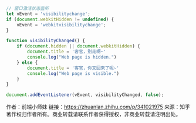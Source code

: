 
```js
// 窗口激活状态监听
let vEvent = 'visibilitychange';
if (document.webkitHidden != undefined) {
    vEvent = 'webkitvisibilitychange';
}

function visibilityChanged() {
    if (document.hidden || document.webkitHidden) {
        document.title = '客官，别走啊~'
        console.log("Web page is hidden.")
    } else {
        document.title = '客官，你又回来了呢~'
        console.log("Web page is visible.")
    }
}

document.addEventListener(vEvent, visibilityChanged, false);
```
作者：前端小师妹
链接：https://zhuanlan.zhihu.com/p/341021975
来源：知乎
著作权归作者所有。商业转载请联系作者获得授权，非商业转载请注明出处。

